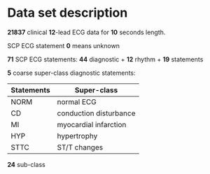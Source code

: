 # Data set description

**21837** clinical **12**-lead ECG data for **10** seconds length.

SCP ECG statement **0** means unknown

**71** SCP ECG statements: **44** diagnostic + **12** rhythm + **19** statements



**5** coarse super-class diagnostic statements:

| Statements | Super-class            |
| ---------- | ---------------------- |
| NORM       | normal ECG             |
| CD         | conduction disturbance |
| MI         | myocardial infarction  |
| HYP        | hypertrophy            |
| STTC       | ST/T changes           |



**24** sub-class







